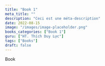 ```yaml
---
title: "Book 1"
meta_title: ""
description: "Ceci est une méta-description"
date: 2022-08-15
image: "/images/image-placeholder.png"
books_categories: ["Book 1"]
guru: ["HT. Thích Duy Lực"]
tags: ["Books"]
draft: false
---
```


Book
